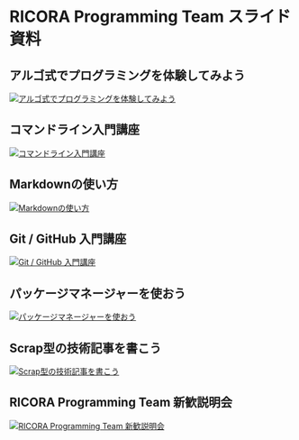 # RICORA Programming Team スライド資料

## アルゴ式でプログラミングを体験してみよう

<a href="https://alg-slides.tus-ricora.com/algo-method.html"><img src="https://alg-slides.tus-ricora.com/algo-method.png" alt="アルゴ式でプログラミングを体験してみよう"></a>

## コマンドライン入門講座

<a href="https://alg-slides.tus-ricora.com/cui.html"><img src="https://alg-slides.tus-ricora.com/cui.png" alt="コマンドライン入門講座"></a>

## Markdownの使い方

<a href="https://alg-slides.tus-ricora.com/md.html"><img src="https://alg-slides.tus-ricora.com/md.png" alt="Markdownの使い方"></a>

## Git / GitHub 入門講座

<a href="https://alg-slides.tus-ricora.com/git.html"><img src="https://alg-slides.tus-ricora.com/git.png" alt="Git / GitHub 入門講座"></a>

## パッケージマネージャーを使おう

<a href="https://alg-slides.tus-ricora.com/pm.html"><img src="https://alg-slides.tus-ricora.com/pm.png" alt="パッケージマネージャーを使おう"></a>

## Scrap型の技術記事を書こう

<a href="https://alg-slides.tus-ricora.com/scrap.html"><img src="https://alg-slides.tus-ricora.com/scrap.png" alt="Scrap型の技術記事を書こう"></a>

## RICORA Programming Team 新歓説明会

<a href="https://alg-slides.tus-ricora.com/welcome.html"><img src="https://alg-slides.tus-ricora.com/welcome.png" alt="RICORA Programming Team 新歓説明会"></a>